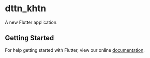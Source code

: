 # dttn_khtn

A new Flutter application.

## Getting Started

For help getting started with Flutter, view our online
[documentation](https://flutter.io/).
